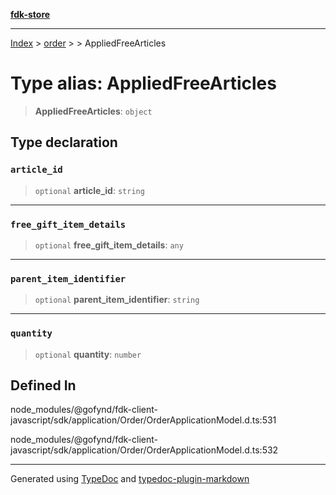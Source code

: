 [**fdk-store**](../../../README.md)
***

[Index](../../../API.md) > [order](../../README.md) > [<internal>](../README.md) > AppliedFreeArticles

# Type alias: AppliedFreeArticles

> **AppliedFreeArticles**: `object`

## Type declaration

### `article_id`

> `optional` **article\_id**: `string`

***

### `free_gift_item_details`

> `optional` **free\_gift\_item\_details**: `any`

***

### `parent_item_identifier`

> `optional` **parent\_item\_identifier**: `string`

***

### `quantity`

> `optional` **quantity**: `number`

## Defined In

node\_modules/@gofynd/fdk-client-javascript/sdk/application/Order/OrderApplicationModel.d.ts:531

node\_modules/@gofynd/fdk-client-javascript/sdk/application/Order/OrderApplicationModel.d.ts:532

***
Generated using [TypeDoc](https://typedoc.org/) and [typedoc-plugin-markdown](https://www.npmjs.com/package/typedoc-plugin-markdown)
